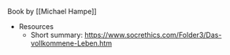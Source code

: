 Book by [[Michael Hampe]]

- Resources
	- Short summary: https://www.socrethics.com/Folder3/Das-vollkommene-Leben.htm